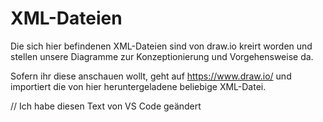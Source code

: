 # XML-Dateien

Die sich hier befindenen XML-Dateien sind von draw.io kreirt worden und stellen unsere Diagramme zur Konzeptionierung und Vorgehensweise da.

Sofern ihr diese anschauen wollt, geht auf https://www.draw.io/ und importiert die von hier heruntergeladene beliebige XML-Datei.

// Ich habe diesen Text von VS Code geändert